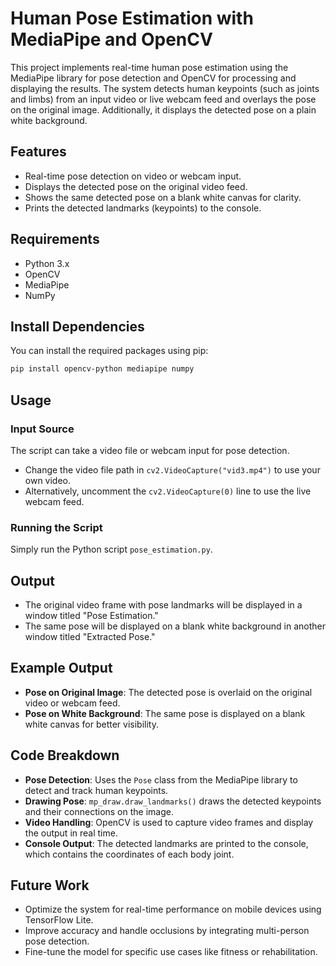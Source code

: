 # Human Pose Estimation with MediaPipe and OpenCV

This project implements real-time human pose estimation using the MediaPipe library for pose detection and OpenCV for processing and displaying the results. The system detects human keypoints (such as joints and limbs) from an input video or live webcam feed and overlays the pose on the original image. Additionally, it displays the detected pose on a plain white background.

## Features
- Real-time pose detection on video or webcam input.
- Displays the detected pose on the original video feed.
- Shows the same detected pose on a blank white canvas for clarity.
- Prints the detected landmarks (keypoints) to the console.

## Requirements
- Python 3.x
- OpenCV
- MediaPipe
- NumPy

## Install Dependencies
You can install the required packages using pip:
```bash
pip install opencv-python mediapipe numpy
```

## Usage

### Input Source
The script can take a video file or webcam input for pose detection.
- Change the video file path in `cv2.VideoCapture("vid3.mp4")` to use your own video.
- Alternatively, uncomment the `cv2.VideoCapture(0)` line to use the live webcam feed.

### Running the Script
Simply run the Python script `pose_estimation.py`.

## Output
- The original video frame with pose landmarks will be displayed in a window titled "Pose Estimation."
- The same pose will be displayed on a blank white background in another window titled "Extracted Pose."

## Example Output
- **Pose on Original Image**: The detected pose is overlaid on the original video or webcam feed.
- **Pose on White Background**: The same pose is displayed on a blank white canvas for better visibility.

## Code Breakdown
- **Pose Detection**: Uses the `Pose` class from the MediaPipe library to detect and track human keypoints.
- **Drawing Pose**: `mp_draw.draw_landmarks()` draws the detected keypoints and their connections on the image.
- **Video Handling**: OpenCV is used to capture video frames and display the output in real time.
- **Console Output**: The detected landmarks are printed to the console, which contains the coordinates of each body joint.

## Future Work
- Optimize the system for real-time performance on mobile devices using TensorFlow Lite.
- Improve accuracy and handle occlusions by integrating multi-person pose detection.
- Fine-tune the model for specific use cases like fitness or rehabilitation.
